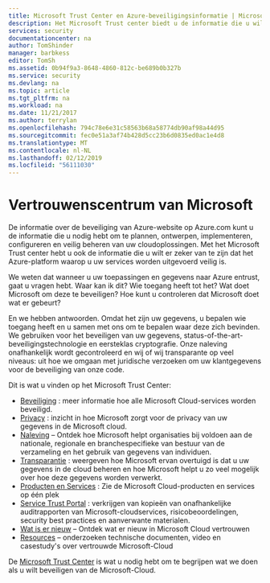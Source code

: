 ```yaml
---
title: Microsoft Trust Center en Azure-beveiligingsinformatie | Microsoft Docs
description: Het Microsoft Trust center biedt u de informatie die u wilt er zeker van te zijn dat het Azure-platform waarop u uw services worden uitgevoerd veilig is.
services: security
documentationcenter: na
author: TomShinder
manager: barbkess
editor: TomSh
ms.assetid: 0b94f9a3-8648-4860-812c-be689b0b327b
ms.service: security
ms.devlang: na
ms.topic: article
ms.tgt_pltfrm: na
ms.workload: na
ms.date: 11/21/2017
ms.author: terrylan
ms.openlocfilehash: 794c78e6e31c58563b68a58774db90af98a44d95
ms.sourcegitcommit: fec0e51a3af74b428d5cc23b6d0835ed0ac1e4d8
ms.translationtype: MT
ms.contentlocale: nl-NL
ms.lasthandoff: 02/12/2019
ms.locfileid: "56111030"
---
```

# <a name="microsoft-trust-center"></a>Vertrouwenscentrum van Microsoft
De informatie over de beveiliging van Azure-website op Azure.com kunt u de informatie die u nodig hebt om te plannen, ontwerpen, implementeren, configureren en veilig beheren van uw cloudoplossingen. Met het Microsoft Trust center hebt u ook de informatie die u wilt er zeker van te zijn dat het Azure-platform waarop u uw services worden uitgevoerd veilig is.

We weten dat wanneer u uw toepassingen en gegevens naar Azure entrust, gaat u vragen hebt. Waar kan ik dit? Wie toegang heeft tot het? Wat doet Microsoft om deze te beveiligen? Hoe kunt u controleren dat Microsoft doet wat er gebeurt?

En we hebben antwoorden. Omdat het zijn uw gegevens, u bepalen wie toegang heeft en u samen met ons om te bepalen waar deze zich bevinden. We gebruiken voor het beveiligen van uw gegevens, status-of-the-art-beveiligingstechnologie en eersteklas cryptografie. Onze naleving onafhankelijk wordt gecontroleerd en wij of wij transparante op veel niveaus: uit hoe we omgaan met juridische verzoeken om uw klantgegevens voor de beveiliging van onze code.

Dit is wat u vinden op het Microsoft Trust Center:

* [Beveiliging](https://aka.ms/tcsecurity) : meer informatie hoe alle Microsoft Cloud-services worden beveiligd.
* [Privacy](https://aka.ms/tcprivacy) : inzicht in hoe Microsoft zorgt voor de privacy van uw gegevens in de Microsoft cloud.
* [Naleving](https://aka.ms/tccompliance) – Ontdek hoe Microsoft helpt organisaties bij voldoen aan de nationale, regionale en branchespecifieke van bestuur van de verzameling en het gebruik van gegevens van individuen.
* [Transparantie](https://aka.ms/tctransparency) : weergeven hoe Microsoft ervan overtuigd is dat u uw gegevens in de cloud beheren en hoe Microsoft helpt u zo veel mogelijk over hoe deze gegevens worden verwerkt.
* [Producten en Services](https://aka.ms/tcproductsservices) : Zie de Microsoft Cloud-producten en services op één plek
* [Service Trust Portal](https://aka.ms/tcservicetrportal) : verkrijgen van kopieën van onafhankelijke auditrapporten van Microsoft-cloudservices, risicobeoordelingen, security best practices en aanverwante materialen.
* [Wat is er nieuw](https://aka.ms/tcwhatsnew) – Ontdek wat er nieuw in Microsoft Cloud vertrouwen
* [Resources](https://aka.ms/tcresources) – onderzoeken technische documenten, video en casestudy's over vertrouwde Microsoft-Cloud

De [Microsoft Trust Center](https://www.microsoft.com/trustcenter) is wat u nodig hebt om te begrijpen wat we doen als u wilt beveiligen van de Microsoft-Cloud.
